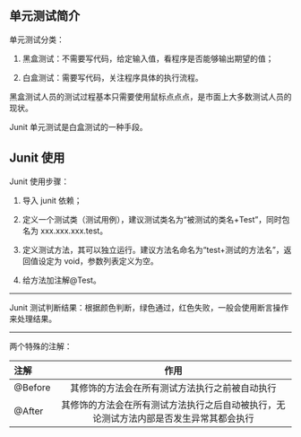 ## 单元测试简介

单元测试分类：

1. 黑盒测试：不需要写代码，给定输入值，看程序是否能够输出期望的值；

2. 白盒测试：需要写代码，关注程序具体的执行流程。

黑盒测试人员的测试过程基本只需要使用鼠标点点点，是市面上大多数测试人员的现状。

Junit 单元测试是白盒测试的一种手段。

## Junit 使用

Junit 使用步骤：

1. 导入 junit 依赖；

2. 定义一个测试类（测试用例），建议测试类名为“被测试的类名+Test”，同时包名为 xxx.xxx.xxx.test。

3. 定义测试方法，其可以独立运行。建议方法名命名为“test+测试的方法名”，返回值设定为 void，参数列表定义为空。

4. 给方法加注解@Test。

---

Junit 测试判断结果：根据颜色判断，绿色通过，红色失败，一般会使用断言操作来处理结果。

---

两个特殊的注解：

| 注解    |                             作用                             |
| :------ | :----------------------------------------------------------: |
| @Before |        其修饰的方法会在所有测试方法执行之前被自动执行        |
| @After  | 其修饰的方法会在所有测试方法执行之后自动被执行，无论测试方法内部是否发生异常其都会执行 |

